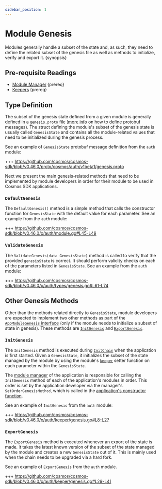 ```yaml
---
sidebar_position: 1
---
```


# Module Genesis

Modules generally handle a subset of the state and, as such, they need to define the related subset of the genesis file as well as methods to initialize, verify and export it. {synopsis}

## Pre-requisite Readings

* [Module Manager](./01-module-manager.md) {prereq}
* [Keepers](./06-keeper.md) {prereq}

## Type Definition

The subset of the genesis state defined from a given module is generally defined in a `genesis.proto` file ([more info](../core/05-encoding.md#gogoproto) on how to define protobuf messages). The struct defining the module's subset of the genesis state is usually called `GenesisState` and contains all the module-related values that need to be initialized during the genesis process.

See an example of `GenesisState` protobuf message definition from the `auth` module:

+++ https://github.com/cosmos/cosmos-sdk/blob/v0.46.0/proto/cosmos/auth/v1beta1/genesis.proto

Next we present the main genesis-related methods that need to be implemented by module developers in order for their module to be used in Cosmos SDK applications.

### `DefaultGenesis`

The `DefaultGenesis()` method is a simple method that calls the constructor function for `GenesisState` with the default value for each parameter. See an example from the `auth` module:

+++ https://github.com/cosmos/cosmos-sdk/blob/v0.46.0/x/auth/module.go#L45-L49

### `ValidateGenesis`

The `ValidateGenesis(data GenesisState)` method is called to verify that the provided `genesisState` is correct. It should perform validity checks on each of the parameters listed in `GenesisState`. See an example from the `auth` module:

+++ https://github.com/cosmos/cosmos-sdk/blob/v0.46.0/x/auth/types/genesis.go#L61-L74

## Other Genesis Methods

Other than the methods related directly to `GenesisState`, module developers are expected to implement two other methods as part of the [`AppModuleGenesis` interface](./01-module-manager.md#appmodulegenesis) (only if the module needs to initialize a subset of state in genesis). These methods are [`InitGenesis`](#initgenesis) and [`ExportGenesis`](#exportgenesis).

### `InitGenesis`

The `InitGenesis` method is executed during [`InitChain`](../core/00-baseapp.md#initchain) when the application is first started. Given a `GenesisState`, it initializes the subset of the state managed by the module by using the module's [`keeper`](./06-keeper.md) setter function on each parameter within the `GenesisState`.

The [module manager](./01-module-manager.md#manager) of the application is responsible for calling the `InitGenesis` method of each of the application's modules in order. This order is set by the application developer via the manager's `SetOrderGenesisMethod`, which is called in the [application's constructor function](../basics/00-app-anatomy.md#constructor-function).

See an example of `InitGenesis` from the `auth` module:

+++ https://github.com/cosmos/cosmos-sdk/blob/v0.46.0/x/auth/keeper/genesis.go#L8-L27

### `ExportGenesis`

The `ExportGenesis` method is executed whenever an export of the state is made. It takes the latest known version of the subset of the state managed by the module and creates a new `GenesisState` out of it. This is mainly used when the chain needs to be upgraded via a hard fork.

See an example of `ExportGenesis` from the `auth` module.

+++ https://github.com/cosmos/cosmos-sdk/blob/v0.46.0/x/auth/keeper/genesis.go#L29-L41
